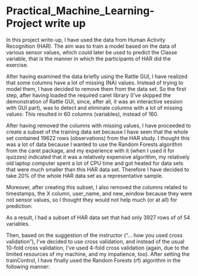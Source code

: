 # Practical_Machine_Learning- Project write up
In this project write-up, I have used the data from Human Activity Recognition (HAR). The aim was to train a model based on the data of 
various sensor values, which could later be used to predict the Classe variable, that is the manner in which the participants of HAR 
did the exercise.

After having examined the data briefly using the Rattle GUI, I have realized that some columns have a lot of missing (NA) values. 
Instead of trying to model them, I have decided to remove them from the data set. So the first step, after having loaded the 
required caret library (I've skipped the demonstration of Rattle GUI, since, after all, it was an interactive session with GUI part), 
was to detect and eliminate columns with a lot of missing values:
This resulted in 60 columns (variables), instead of 160.

After having removed the columns with missing values, I have proceeded to create a subset of the training data set because I have seen
that the whole set contained 19622 rows (observations) from the HAR study. 
I thought this was a lot of data because I wanted to use the Random Forests algorithm from the caret package, 
and my experience with it (when I used it for quizzes) indicated that it was a relatively expensive algorithm, my relatively old laptop 
computer spent a lot of CPU time and got heated for data sets that were much smaller than this HAR data set. 
Therefore I have decided to take 20% of the whole HAR data set as a representative sample. 

Moreover, after creating this subset, I also removed the columns related to timestamps, the X column, user_name, and new_window because 
they were not sensor values, so I thought they would not help much (or at all) for prediction:

As a result, I had a subset of HAR data set that had only 3927 rows of of 54 variables.

Then, based on the suggestion of the instructor (“… how you used cross validation”), I've decided to use cross validation, 
and instead of the usual 10-fold cross validation, I've used 4-fold cross validation 
(again, due to the limited resources of my machine, and my impatience, too). After setting the trainControl, I have finally 
used the Random Forests (rf) algorithm in the following manner:




